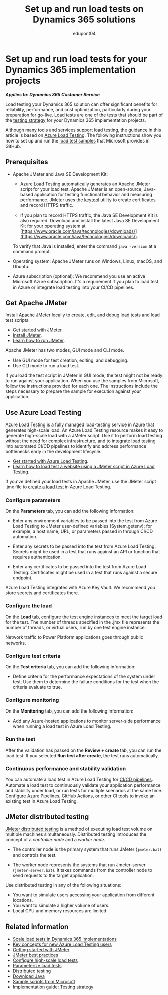 ﻿---
title: Set up and run load tests on Dynamics 365 solutions
description: Learn how to set up and run load tests on Dynamics 365 solutions with Azure Load Testing, using Java, Apache JMeter, and samples provided by Microsoft.
author: edupont04
ms.author: darent
ms.topic: how-to
ms.date: 06/26/2023
ms.custom:
 - ai-gen-docs-bap
 - ai-gen-desc
 - ai-seo-date:08/23/2023
 - bap-template
 - O25-Service
---

# Set up and run load tests for your Dynamics 365 implementation projects

***Applies to: Dynamics 365 Customer Service***

Load testing your Dynamics 365 solution can offer significant benefits for reliability, performance, and cost optimization, particularly during your preparation for go-live. Load tests are one of the tests that should be part of the [testing strategy](..//implementation-guide/testing-strategy.md) for your Dynamics 365 implementation projects.

Although many tools and services support load testing, the guidance in this article is based on [Azure Load Testing](/azure/load-testing/overview-what-is-azure-load-testing). The following instructions show you how to set up and run the [load test samples](https://github.com/microsoft/Dynamics-365-FastTrack-Implementation-Assets/tree/master/Customer%20Service/Testing/At%20Scale/Samples) that Microsoft provides in GitHub.

## Prerequisites

- Apache JMeter and Java SE Development Kit:

  - Azure Load Testing automatically generates an Apache JMeter script for your load test. Apache JMeter is an open-source, Java-based application for testing functional behavior and measuring performance. JMeter uses the [keytool](https://cwiki.apache.org/confluence/display/JMETER/TestRecording210) utility to create certificates and record HTTPS traffic.
  
  - If you plan to record HTTPS traffic, the Java SE Development Kit is also required. Download and install the latest Java SE Development Kit for your operating system at [https://www.oracle.com/java/technologies/downloads/](https://www.oracle.com/java/technologies/downloads/).

  To verify that Java is installed, enter the command `java -version` at a command prompt.

- Operating system: Apache JMeter runs on Windows, Linux, macOS, and Ubuntu.

- Azure subscription (optional): We recommend you use an active Microsoft Azure subscription. It's a requirement if you plan to load test in Azure or integrate load testing into your CI/CD pipelines.

## Get Apache JMeter

Install [Apache JMeter](https://jmeter.apache.org/) locally to create, edit, and debug load tests and load test scripts.

- [Get started with JMeter](https://jmeter.apache.org/usermanual/get-started.html).
- [Install JMeter](https://jmeter.apache.org/usermanual/get-started.html#lets_start).
- [Learn how to run JMeter](https://jmeter.apache.org/usermanual/get-started.html#running).

Apache JMeter has two modes, GUI mode and CLI mode.

- Use GUI mode for test creation, editing, and debugging.
- Use CLI mode to run a load test.

If you load the test script in JMeter in GUI mode, the test might not be ready to run against your application. When you use the samples from Microsoft, follow the instructions provided for each one. The instructions include the steps necessary to prepare the sample for execution against your application.

## Use Azure Load Testing

[Azure Load Testing](/azure/load-testing/overview-what-is-azure-load-testing) is a fully managed load-testing service in Azure that generates high-scale load. An Azure Load Testing resource makes it easy to generate high-scale load with a JMeter script. Use it to perform load testing without the need for complex infrastructure, and to integrate load testing into automated CI/CD pipelines to identify and address performance bottlenecks early in the development lifecycle.

- [Get started with Azure Load Testing](/azure/load-testing/quickstart-create-and-run-load-test).
- [Learn how to load test a website using a JMeter script in Azure Load Testing](/azure/load-testing/how-to-create-and-run-load-test-with-jmeter-script).

If you've defined your load tests in Apache JMeter, use the JMeter script .jmx file to [create a load test](/azure/load-testing/how-to-create-and-run-load-test-with-jmeter-script##create-a-load-test) in Azure Load Testing.

### Configure parameters

On the **Parameters** tab, you can add the following information:

- Enter any environment variables to be passed into the test from Azure Load Testing to JMeter user-defined variables (System.getenv); for example, a host name, URL, or parameters passed in through CI/CD automation.

- Enter any secrets to be passed into the test from Azure Load Testing. Secrets might be used in a test that runs against an API or function that requires authentication.

- Enter any certificates to be passed into the test from Azure Load Testing. Certificates might be used in a test that runs against a secure endpoint.

Azure Load Testing integrates with Azure Key Vault. We recommend you store secrets and certificates there.

### Configure the load

On the **Load** tab, configure the test engine instances to meet the target load for the test. The number of threads specified in the .jmx file represents the number of threads, or virtual users, run by one test engine instance.  

Network traffic to Power Platform applications goes through public networks.  

### Configure test criteria

On the **Test criteria** tab, you can add the following information:

- Define criteria for the performance expectations of the system under test. Use them to determine the failure conditions for the test when the criteria evaluate to true.

### Configure monitoring

On the **Monitoring** tab, you can add the following information:

- Add any Azure-hosted applications to monitor server-side performance when running a load test in Azure Load Testing.

### Run the test

After the validation has passed on the **Review + create** tab, you can run the load test. If you selected **Run test after create**, the test runs automatically.

### Continuous performance and stability validation
 
You can automate a load test in Azure Load Testing for [CI/CD pipelines](/azure/load-testing/how-to-configure-load-test-cicd). Automate a load test to continuously validate your application performance and stability under load, or run tests for multiple scenarios at the same time. Configure Azure Pipelines, GitHub Actions, or other CI tools to invoke an existing test in Azure Load Testing.

## JMeter distributed testing

[JMeter distributed testing](https://jmeter.apache.org/usermanual/jmeter_distributed_testing_step_by_step.html) is a method of executing load test volume on multiple machines simultaneously. Distributed testing introduces the concept of a *controller node* and a *worker node*.

- The controller node is the primary system that runs JMeter (`jmeter.bat`) and controls the test.

- The worker node represents the systems that run Jmeter-server (`jmeter-server.bat`). It takes commands from the controller node to send requests to the target application.

Use distributed testing in any of the following situations:

- You want to simulate users accessing your application from different locations.
- You want to simulate a higher volume of users.
- Local CPU and memory resources are limited.

## Related information

- [Scale load tests in Dynamics 365 implementations](test-load-tests-scaling.md)
- [Key concepts for new Azure Load Testing users](/azure/load-testing/concept-load-testing-concepts)
- [Getting started with JMeter](https://jmeter.apache.org/usermanual/get-started.html)
- [JMeter best practices](https://jmeter.apache.org/usermanual/best-practices.html)
- [Configure high-scale load tests](/azure/load-testing/how-to-high-scale-load)
- [Parameterize load tests](/azure/load-testing/how-to-parameterize-load-tests)
- [Distributed testing](https://jmeter.apache.org/usermanual/jmeter_distributed_testing_step_by_step.html)
- [Download Java](https://www.oracle.com/java/technologies/downloads/)
- [Sample scripts from Microsoft](https://github.com/microsoft/Dynamics-365-FastTrack-Implementation-Assets/tree/master/Customer%20Service/Testing/At%20Scale/Samples)
- [Implementation guide: Testing strategy](../implementation-guide/testing-strategy.md)

<!--## Tags

*Products:* Dynamics 365 Customer Service-->
